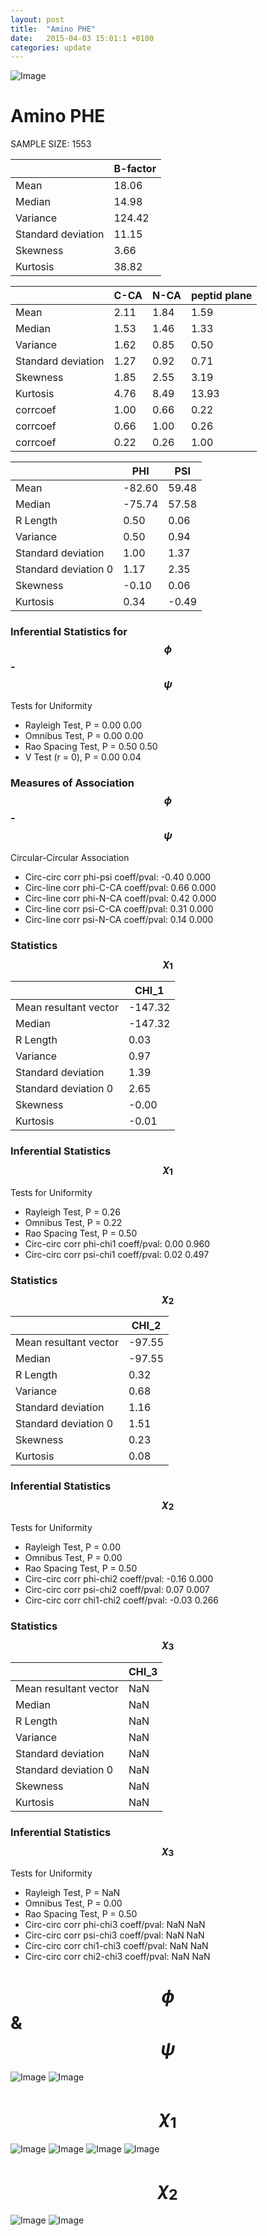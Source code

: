 ```yaml
---
layout: post
title:  "Amino PHE"
date:   2015-04-03 15:01:1 +0100
categories: update
---
```

<script src="https://cdnjs.cloudflare.com/ajax/libs/mathjax/2.7.0/MathJax.js?config=TeX-AMS-MML_HTMLorMML" type="text/javascript"></script>

![Image](../../../../images/aadensity.png)

# Amino PHE


 SAMPLE SIZE: 1553
 
 
 
|     | B-factor |
| --- | --- |
| Mean | 18.06 |
| Median | 14.98 |
| Variance | 124.42 |
| Standard deviation | 11.15 |
| Skewness | 3.66 |
| Kurtosis | 38.82 |
 
 
 

|     | C-CA | N-CA | peptid plane |
| --- | --- | --- | --- |
| Mean | 2.11 | 1.84 | 1.59 |
| Median | 1.53 | 1.46 | 1.33 |
| Variance | 1.62 | 0.85 | 0.50 |
| Standard deviation | 1.27 | 0.92 | 0.71 |
| Skewness | 1.85 | 2.55 | 3.19 |
| Kurtosis | 4.76 | 8.49 | 13.93 |
| corrcoef | 1.00 | 0.66 | 0.22 |
| corrcoef | 0.66 | 1.00 | 0.26 |
| corrcoef | 0.22 | 0.26 | 1.00 |
 
 
 

|     | PHI | PSI |
| --- | --- | --- |
| Mean | -82.60 | 59.48 |
| Median | -75.74 | 57.58 |
| R Length | 0.50 | 0.06 |
| Variance | 0.50 | 0.94 |
| Standard deviation | 1.00 | 1.37 |
| Standard deviation 0 | 1.17 | 2.35 |
| Skewness | -0.10 | 0.06 |
| Kurtosis | 0.34 | -0.49 |

### Inferential Statistics for $$\phi$$-$$\psi$$ 

Tests for Uniformity

- Rayleigh Test, P = 0.00 0.00
- Omnibus Test,  P = 0.00 0.00
- Rao Spacing Test,  P = 0.50 0.50
- V Test (r = 0),  P = 0.00 0.04
### Measures of Association $$\phi$$-$$\psi$$

Circular-Circular Association
- Circ-circ corr phi-psi coeff/pval:	-0.40	 0.000
- Circ-line corr phi-C-CA coeff/pval:	0.66	 0.000
- Circ-line corr phi-N-CA coeff/pval:	0.42	 0.000
- Circ-line corr psi-C-CA coeff/pval:	0.31	 0.000
- Circ-line corr psi-N-CA coeff/pval:	0.14	 0.000
### Statistics $$\chi_1$$

|     | CHI_1 |
| --- | --- |
| Mean resultant vector | -147.32 |
| Median | -147.32 | 
| R Length | 0.03 | 
| Variance | 0.97 | 
| Standard deviation | 1.39 |
| Standard deviation 0| 2.65 |
| Skewness | -0.00 |
| Kurtosis | -0.01 |

 

### Inferential Statistics $$\chi_1$$
Tests for Uniformity

- Rayleigh Test, 	 P = 0.26
- Omnibus Test, 	 P = 0.22
- Rao Spacing Test, 	 P = 0.50
- Circ-circ corr phi-chi1 coeff/pval:	0.00	 0.960
- Circ-circ corr psi-chi1 coeff/pval:	0.02	 0.497

 

### Statistics $$\chi_2$$

|     | CHI_2 |
| --- | --- |
| Mean resultant vector | -97.55 |
| Median | -97.55 |
| R Length | 0.32 |
| Variance | 0.68 |
| Standard deviation | 1.16 |
| Standard deviation 0 | 1.51 |
| Skewness | 0.23 |
| Kurtosis | 0.08 |


### Inferential Statistics $$\chi_2$$ 

Tests for Uniformity

- Rayleigh Test, 	 P = 0.00
- Omnibus Test, 	 P = 0.00
- Rao Spacing Test, 	 P = 0.50
- Circ-circ corr phi-chi2 coeff/pval:	-0.16	 0.000
- Circ-circ corr psi-chi2 coeff/pval:	0.07	 0.007
- Circ-circ corr chi1-chi2 coeff/pval:	-0.03	 0.266


 

### Statistics $$\chi_3$$

|    | CHI_3 |
| --- | --- |
| Mean resultant vector | NaN |
| Median | NaN |
| R Length | NaN |
| Variance | NaN |
| Standard deviation | NaN |
| Standard deviation 0 | NaN |
| Skewness | NaN |
| Kurtosis | NaN |



### Inferential Statistics $$\chi_3$$

Tests for Uniformity

- Rayleigh Test, 	 P = NaN
- Omnibus Test, 	 P = 0.00
- Rao Spacing Test, 	 P = 0.50
- Circ-circ corr phi-chi3 coeff/pval:	NaN	 NaN
- Circ-circ corr psi-chi3 coeff/pval:	NaN	 NaN
- Circ-circ corr chi1-chi3 coeff/pval:	NaN	 NaN
- Circ-circ corr chi2-chi3 coeff/pval:	NaN	 NaN

# $$\phi$$ & $$\psi$$
![Image](../../../../../images/PHE_Rama_phipsi.jpg)
![Image](../../../../../images/PHE_Rama_phipsiGrad.jpg)


# $$\chi_1$$
![Image](../../../../../images/PHE_Rama_phichi1.jpg)
![Image](../../../../../images/PHE_Rama_Grad_psichi1.jpg)
![Image](../../../../../images/PHE_Rama_psichi1.jpg)
![Image](../../../../../images/PHE_Rama_Grad_phichi1.jpg)


# $$\chi_2$$
![Image](../../../../../images/PHE_Rama_chi1chi2.jpg)
![Image](../../../../../images/PHE_Rama_Gradchi1chi2.jpg)
